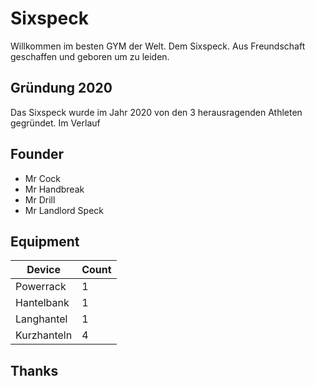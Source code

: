 # Sixspeck

Willkommen im besten GYM der Welt. Dem Sixspeck. Aus Freundschaft geschaffen und geboren um zu leiden. 

## Gründung 2020

Das Sixspeck wurde im Jahr 2020 von den 3 herausragenden Athleten gegründet. Im Verlauf 

## Founder
- Mr Cock
- Mr Handbreak
- Mr Drill
- Mr Landlord Speck

## Equipment

| Device          | Count | 
|-----------------|-------|
| Powerrack       | 1     | 
| Hantelbank      | 1     | 
| Langhantel      | 1     | 
| Kurzhanteln     | 4     | 


## Thanks


